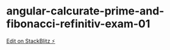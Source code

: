# angular-calcurate-prime-and-fibonacci-refinitiv-exam-01

[Edit on StackBlitz ⚡️](https://stackblitz.com/edit/angular-calcurate-prime-and-fibonacci)
